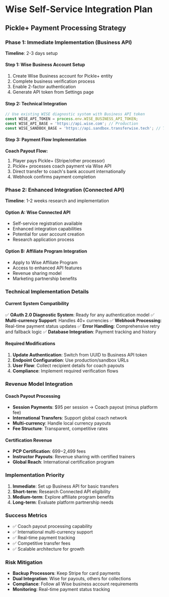 # Wise Self-Service Integration Plan
## Pickle+ Payment Processing Strategy

### Phase 1: Immediate Implementation (Business API)
**Timeline**: 2-3 days setup

#### Step 1: Wise Business Account Setup
1. Create Wise Business account for Pickle+ entity
2. Complete business verification process
3. Enable 2-factor authentication
4. Generate API token from Settings page

#### Step 2: Technical Integration 
```typescript
// Use existing WISE diagnostic system with Business API token
const WISE_API_TOKEN = process.env.WISE_BUSINESS_API_TOKEN;
const WISE_API_BASE = 'https://api.wise.com'; // Production
const WISE_SANDBOX_BASE = 'https://api.sandbox.transferwise.tech'; // Testing
```

#### Step 3: Payment Flow Implementation
**Coach Payout Flow:**
1. Player pays Pickle+ (Stripe/other processor)
2. Pickle+ processes coach payment via Wise API
3. Direct transfer to coach's bank account internationally
4. Webhook confirms payment completion

### Phase 2: Enhanced Integration (Connected API)
**Timeline**: 1-2 weeks research and implementation

#### Option A: Wise Connected API
- Self-service registration available
- Enhanced integration capabilities
- Potential for user account creation
- Research application process

#### Option B: Affiliate Program Integration
- Apply to Wise Affiliate Program
- Access to enhanced API features
- Revenue sharing model
- Marketing partnership benefits

### Technical Implementation Details

#### Current System Compatibility
✅ **OAuth 2.0 Diagnostic System**: Ready for any authentication model
✅ **Multi-currency Support**: Handles 40+ currencies
✅ **Webhook Processing**: Real-time payment status updates
✅ **Error Handling**: Comprehensive retry and fallback logic
✅ **Database Integration**: Payment tracking and history

#### Required Modifications
1. **Update Authentication**: Switch from UUID to Business API token
2. **Endpoint Configuration**: Use production/sandbox URLs
3. **User Flow**: Collect recipient details for coach payouts
4. **Compliance**: Implement required verification flows

### Revenue Model Integration

#### Coach Payout Processing
- **Session Payments**: $95 per session → Coach payout (minus platform fee)
- **International Transfers**: Support global coach network
- **Multi-currency**: Handle local currency payouts
- **Fee Structure**: Transparent, competitive rates

#### Certification Revenue
- **PCP Certification**: $699-$2,499 fees
- **Instructor Payouts**: Revenue sharing with certified trainers
- **Global Reach**: International certification program

### Implementation Priority
1. **Immediate**: Set up Business API for basic transfers
2. **Short-term**: Research Connected API eligibility
3. **Medium-term**: Explore affiliate program benefits
4. **Long-term**: Evaluate platform partnership needs

### Success Metrics
- ✅ Coach payout processing capability
- ✅ International multi-currency support
- ✅ Real-time payment tracking
- ✅ Competitive transfer fees
- ✅ Scalable architecture for growth

### Risk Mitigation
- **Backup Processors**: Keep Stripe for card payments
- **Dual Integration**: Wise for payouts, others for collections
- **Compliance**: Follow all Wise business account requirements
- **Monitoring**: Real-time payment status tracking